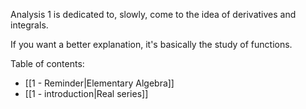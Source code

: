 Analysis 1 is dedicated to, slowly, come to the idea of derivatives and integrals.

If you want a better explanation, it's basically the study of functions.

Table of contents:

- [[1 - Reminder|Elementary Algebra]]
- [[1 - introduction|Real series]]

